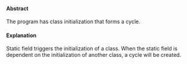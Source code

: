#### Abstract
The program has class initialization that forms a cycle.

#### Explanation
Static field triggers the initialization of a class. When the static field is dependent on the initialization of another class, a cycle will be created.
